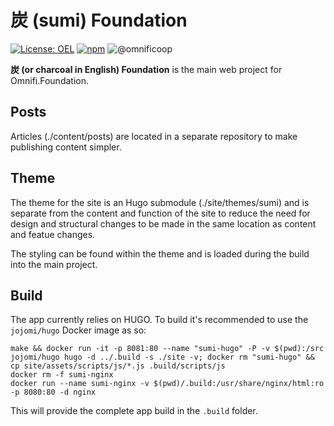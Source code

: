 # 炭 (sumi) Foundation

[![License: OEL](https://img.shields.io/badge/License-OEL-green.svg?style=flat)](https://omnifi.foundation/licenses/OEL)
[![npm](https://img.shields.io/npm/v/npm.svg)]()
![@omnificoop](https://img.shields.io/badge/contact-@omnificoop-green.svg?style=flat)

**炭 (or charcoal in English) Foundation** is the main web project for Omnifi.Foundation.

## Posts

Articles (./content/posts) are located in a separate repository to make publishing content simpler. 

## Theme

The theme for the site is an Hugo submodule (./site/themes/sumi) and is separate from the content and function of the site to reduce the need for design and structural changes to be made in the same location as content and featue changes.

The styling can be found within the theme and is loaded during the build into the main project. 

## Build

The app currently relies on HUGO. To build it's recommended to use the `jojomi/hugo` Docker image as so:

```shell
make && docker run -it -p 8081:80 --name "sumi-hugo" -P -v $(pwd):/src jojomi/hugo hugo -d ../.build -s ./site -v; docker rm "sumi-hugo" && cp site/assets/scripts/js/*.js .build/scripts/js
docker rm -f sumi-nginx  
docker run --name sumi-nginx -v $(pwd)/.build:/usr/share/nginx/html:ro -p 8080:80 -d nginx     
```

This will provide the complete app build in the `.build` folder.